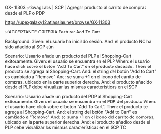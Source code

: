 GX- 11303 ✅SwagLabs | SCP | Agregar producto al carrito de compras desde el PLP o PDP

https://upexgalaxy12.atlassian.net/browse/GX-11303

✅ACCEPTANCE CRITERIA Feature: Add To Cart

Background: Given: el usuario ha iniciado sesión. And: el producto NO ha sido añadido al SCP aún

Scenario: Usuario añade un producto del PLP al Shopping-Cart exitosamente. Given: el usuario se encuentra en el PLP When: el usuario hace click sobre
el boton “Add To Cart” en el producto deseado. Then: el producto se agrega al Shopping-Cart. And: el string del botón "Add to Cart" es cambiado a
"Remove" And: se suma +1 en el icono del carrito de compras, ubicado en la parte superior derecha. And: el producto añadido desde el PLP debe
visualizar las mismas características en el SCP

Scenario: Usuario añade un producto del PDP al Shopping-Cart exitosamente. Given: el usuario se encuentra en el PDP del producto When: el usuario hace
click sobre el boton “Add To Cart”. Then: el producto se agrega al Shopping-Cart. And: el string del botón "Add to Cart" es cambiado a "Remove" And:
se suma +1 en el icono del carrito de compras, ubicado en la parte superior derecha. And: el producto añadido desde el PLP debe visualizar las mismas
características en el SCP TC
